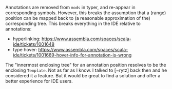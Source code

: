 Annotations are removed from `mods` in typer, and re-appear in corresponding symbols. However, this breaks the assumption that a (range) position can be mapped back to (a reasonable approximation of the) corresponding tree. This breaks everything in the IDE relative to annotations:

- hyperlinking: https://www.assembla.com/spaces/scala-ide/tickets/1001648 
- type hover: https://www.assembla.com/spaces/scala-ide/tickets/1001669-hover-info-for-annotation-is-wrong

The "innermost enclosing tree" for an annotation position resolves to be the enclosing `Template`.
Not as far as I know. I talked to [~rytz] back then and he considered it a feature. But it would be great to find a solution and offer a better experience for IDE users.
